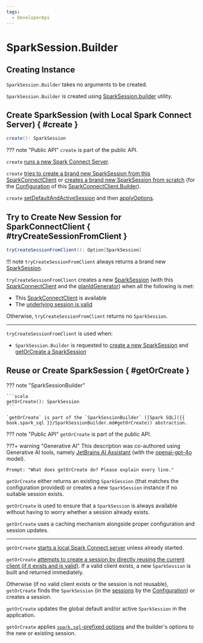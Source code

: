 ```yaml
---
tags:
  - DeveloperApi
---
```


# SparkSession.Builder

## Creating Instance

`SparkSession.Builder` takes no arguments to be created.

`SparkSession.Builder` is created using [SparkSession.builder](SparkSession.md#builder) utility.

## Create SparkSession (with Local Spark Connect Server) { #create }

```scala
create(): SparkSession
```

??? note "Public API"
    `create` is part of the public API.

`create` [runs a new Spark Connect Server](SparkSession.md#withLocalConnectServer).

`create` [tries to create a brand new SparkSession from this SparkConnectClient](#tryCreateSessionFromClient) or [creates a brand new SparkSession from scratch](SparkSession.md#create) (for the [Configuration](../client/SparkConnectClient.Builder.md#configuration) of this [SparkConnectClient.Builder](../client/SparkConnectClient.md#builder)).

`create` [setDefaultAndActiveSession](#setDefaultAndActiveSession) and then [applyOptions](#applyOptions).

## Try to Create New Session for SparkConnectClient { #tryCreateSessionFromClient }

```scala
tryCreateSessionFromClient(): Option[SparkSession]
```

!!! note
    `tryCreateSessionFromClient` always returns a brand new [SparkSession](SparkSession.md).

`tryCreateSessionFromClient` creates a new [SparkSession](SparkSession.md) (with this [SparkConnectClient](#client) and the [planIdGenerator](SparkSession.md#planIdGenerator)) when all the following is met:

* This [SparkConnectClient](#client) is available
* The [underlying session is valid](../client/SparkConnectClient.md#isSessionValid)

Otherwise, `tryCreateSessionFromClient` returns no `SparkSession`.

---

`tryCreateSessionFromClient` is used when:

* `SparkSession.Builder` is requested to [create a new SparkSession](#create) and [getOrCreate a SparkSession](#getOrCreate)

## Reuse or Create SparkSession { #getOrCreate }

??? note "SparkSessionBuilder"

    ```scala
    getOrCreate(): SparkSession
    ```

    `getOrCreate` is part of the `SparkSessionBuilder` ([Spark SQL]({{ book.spark_sql }}/SparkSessionBuilder.md#getOrCreate)) abstraction.

??? note "Public API"
    `getOrCreate` is part of the public API.

???+ warning "Generative AI"
    This description was co-authored using Generative AI tools, namely [JetBrains AI Assistant](https://www.jetbrains.com/ai/) (with the [openai-gpt-4o](https://openai.com/index/hello-gpt-4o/) model).

    Prompt: "What does getOrCreate do? Please explain every line."

`getOrCreate` either returns an existing `SparkSession` (that matches the configuration provided) or creates a new `SparkSession` instance if no suitable session exists.

`getOrCreate` is used to ensure that a `SparkSession` is always available without having to worry whether a session already exists.

`getOrCreate` uses a caching mechanism alongside proper configuration and session updates.

---

`getOrCreate` [starts a local Spark Connect server](SparkSession.md#withLocalConnectServer) unless already started.

`getOrCreate` [attempts to create a session by directly reusing the current client (if it exists and is valid)](#tryCreateSessionFromClient).
If a valid client exists, a new `SparkSession` is built and returned immediately.

Otherwise (if no valid client exists or the session is not reusable), `getOrCreate` finds the `SparkSession` (in the [sessions](SparkSession.md#sessions) by the [Configuration](#configuration)) or creates a session.

`getOrCreate` updates the global default and/or active `SparkSession` in the application.

`getOrCreate` applies [`spark.sql`-prefixed options](SparkSession.md#sparkOptions) and the builder's options to the new or existing session.
